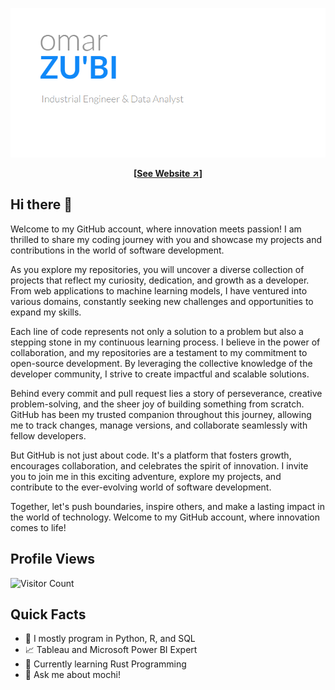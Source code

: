 ![alt text](Logo.PNG)
<div align="center">
  
**[[See Website ↗︎](https://drzubi.github.io/PersonalWebsite/)]**
<div align="left">

## Hi there 👋 

Welcome to my GitHub account, where innovation meets passion! I am thrilled to share my coding journey with you and showcase my projects and contributions in the world of software development.

As you explore my repositories, you will uncover a diverse collection of projects that reflect my curiosity, dedication, and growth as a developer. From web applications to machine learning models, I have ventured into various domains, constantly seeking new challenges and opportunities to expand my skills.

Each line of code represents not only a solution to a problem but also a stepping stone in my continuous learning process. I believe in the power of collaboration, and my repositories are a testament to my commitment to open-source development. By leveraging the collective knowledge of the developer community, I strive to create impactful and scalable solutions.

Behind every commit and pull request lies a story of perseverance, creative problem-solving, and the sheer joy of building something from scratch. GitHub has been my trusted companion throughout this journey, allowing me to track changes, manage versions, and collaborate seamlessly with fellow developers.

But GitHub is not just about code. It's a platform that fosters growth, encourages collaboration, and celebrates the spirit of innovation. I invite you to join me in this exciting adventure, explore my projects, and contribute to the ever-evolving world of software development.

Together, let's push boundaries, inspire others, and make a lasting impact in the world of technology. Welcome to my GitHub account, where innovation comes to life!

## Profile Views
![Visitor Count](https://profile-counter.glitch.me/DrZubi/count.svg)

## Quick Facts
- 🚀 I mostly program in Python, R, and SQL
- 📈 Tableau and Microsoft Power BI Expert
- 🌱 Currently learning Rust Programming
- 💬 Ask me about mochi!



